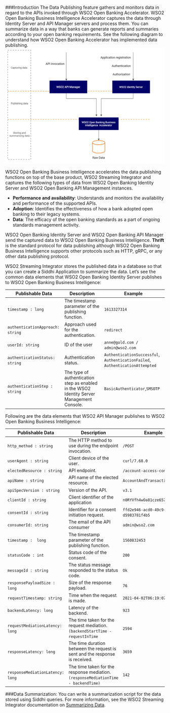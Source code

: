 ###Introduction
The Data Publishing feature gathers and monitors data in regard to the APIs invoked through WSO2 Open Banking Accelerator. 
WSO2 Open Banking Business Intelligence Accelerator captures the data through Identity Server and API Manager servers and
process them. You can summarize data in a way that banks can generate reports and summaries according to your open banking 
requirements. See the following diagram to understand how WSO2 Open Banking Accelerator has implemented data publishing. 
![data-publishing-overview](../assets/img/advanced/data-publishing/data-publishing-overview.png)

WSO2 Open Banking Business Intelligence accelerates the data publishing functions on top of the base product, WSO2 Streaming Integrator and 
captures the following types of data from WSO2 Open Banking Identity Server and WSO2 Open Banking API Management instances.

- **Performance and availability**: Understands and monitors the availability and performance of the supported APIs.
- **Adoption**:  Identifies the effectiveness of how a bank adopted open banking to their legacy systems.
- **Data**: The efficacy of the open banking standards as a part of ongoing standards management activity.

WSO2 Open Banking Identity Server and WSO2 Open Banking API Manager send the captured data to WSO2 Open Banking Business 
Intelligence. **Thrift** is the standard protocol for data publishing although WSO2 Open Banking Business Intelligence supports 
other protocols such as HTTP, gRPC, or any other data publishing protocol.

WSO2 Streaming Integrator stores the published data in a database so that you can create a Siddhi Application to summarize 
the data. Let’s see the common data elements that WSO2 Open Banking Identity Server publishes to WSO2 Open Banking Business 
Intelligence:

| Publishable Data | Description |Example|
|---------|---------|---------|
|`timestamp : long`|The timestamp parameter of the publishing function.|`1613327314`|
|`authenticationApproach: string`|Approach used for the authentication.|`redirect`|
|`userId: string`|ID of the user|`anne@gold.com / admin@wso2.com`|
|`authenticationStatus: string`|Authentication status.|`AuthenticationSuccessful`, `AuthenticationFailed`, `AuthenticationAttempted`|
|`authenticationStep : string`|The type of authentication step as enabled in the WSO2 Identity Server Management Console.|`BasicAuthenticator`,`SMSOTP`|

Following are the data elements that WSO2 API Manager publishes to WSO2 Open Banking Business Intelligence:

| Publishable Data | Description |Example|
|---------|---------|---------|
|`http_method : string`|The HTTP method to use during the endpoint invocation.|`/POST`|
|`userAgent : string`|Client device of the user.|`curl/7.68.0`|
|`electedResource : string`|API endpoint.|`/account-access-consents`|
|`apiName : string`|API name of the elected resource.|`AccountAndTransactionAPI`|
|`apiSpecVersion : string`|Version of the API.|`v3.1`|
|`clientId : string`|Client identifier of the application|`n0RYVfh4wOa81cze657hIw0EhEa`|
|`consentId : string`|Identifier for a consent initiation request.|`ffd2e946-acd0-49c9-9d45-d5983781f4b5`|
|`consumerId: string`|The email of the API consumer|`admin@wso2.com`
|`timestamp :  long`|The timestamp parameter of the publishing function.|`1560832453`|
|`statusCode : int`|Status code of the consent.|`200`|
|`messageId : string`|The status message responded to the status code.|`Ok`|
|`responsePayloadSize : long`|Size of the response payload.|`76`|
|`requestTimestamp: string`|Time when the request is made.|`2021-04-02T06:19:07.146Z`|
|`backendLatency: long`|Latency of the backend.|`923`|
|`requestMediationLatency: long`|The time taken for the request mediation. `(backendStartTime - requestInTime`|`2594`|
|`responseLatency: long`|The time duration between the request is sent and the response is received.|`3659`|
|`responseMediationLatency: long`|The time taken for the response mediation. `(responseMediationTime - backendTime)`|`142`|    

###Data Summarization:
You can write a summarization script for the data stored using Siddhi queries. For more information, see the WSO2 Streaming
Integrator documentation on [Summarizing Data](https://ei.docs.wso2.com/en/latest/streaming-integrator/guides/summarizing-data/). 